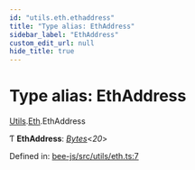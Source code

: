 ```yaml
---
id: "utils.eth.ethaddress"
title: "Type alias: EthAddress"
sidebar_label: "EthAddress"
custom_edit_url: null
hide_title: true
---
```


# Type alias: EthAddress

[Utils](../modules/utils.md).[Eth](../modules/utils.eth.md).EthAddress

Ƭ **EthAddress**: [*Bytes*](../interfaces/utils.bytes.bytes.md)<*20*\>

Defined in: [bee-js/src/utils/eth.ts:7](https://github.com/ethersphere/bee-js/blob/7260ee1/src/utils/eth.ts#L7)
